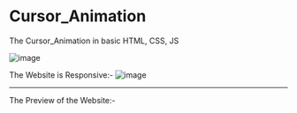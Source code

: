 # Cursor_Animation
The Cursor_Animation in basic HTML, CSS, JS

![image](https://github.com/AvatarN03/Cursor_Animation/assets/114817400/8b9ec960-16ee-41e4-978d-6f091a793659)


The Website is Responsive:-
![image](https://github.com/AvatarN03/Cursor_Animation/assets/114817400/1840d66a-7a09-4059-b8cd-c2f6fe8c59ec)


---------------

The Preview of the Website:-


